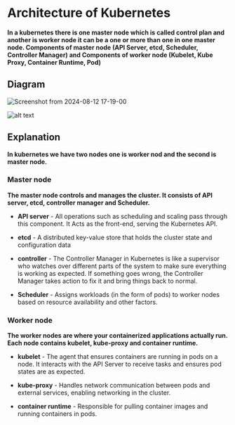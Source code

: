 # Architecture of Kubernetes

**In a kubernetes there is one master node which is called control plan and another is worker node it can be a one or more than one in one master node. Components of master node (API Server, etcd, Scheduler, Controller Manager) and Components of worker node (Kubelet, Kube Proxy, Container Runtime, Pod)**

## Diagram

![Screenshot from 2024-08-12 17-19-00](https://github.com/user-attachments/assets/1de3ce49-307c-44f4-95dc-310b6b7a3c5f)

![alt text](image.png)

## Explanation 

**In kubernetes we have two nodes one is worker nod and the second is master node.**

### Master node

**The master node controls and manages the cluster. It consists of API server, etcd, controller manager and Scheduler.**

- **API server** - All operations such as scheduling and scaling pass through this component. It Acts as the front-end, serving the Kubernetes API.

- **etcd** - A distributed key-value store that holds the cluster state and configuration data

- **controller** - The Controller Manager in Kubernetes is like a supervisor who watches over different parts of the system to make sure everything is working as expected. If something goes wrong, the Controller Manager takes action to fix it and bring things back to normal.

- **Scheduler** - Assigns workloads (in the form of pods) to worker nodes based on resource availability and other factors.


### Worker node

**The worker nodes are where your containerized applications actually run. Each node contains kubelet, kube-proxy and container runtime.**

- **kubelet** - The agent that ensures containers are running in pods on a node. It interacts with the API Server to receive tasks and ensures pod states are as expected.

- **kube-proxy** - Handles network communication between pods and external services, enabling networking in the cluster.

- **container runtime** - Responsible for pulling container images and running containers in pods.